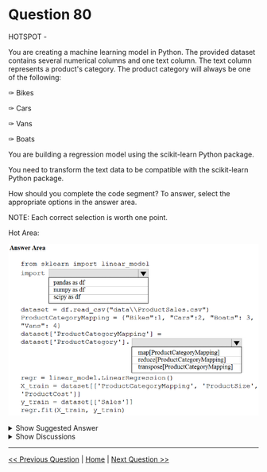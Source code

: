 # Question 80

HOTSPOT -

You are creating a machine learning model in Python. The provided dataset contains several numerical columns and one text column. The text column represents a product's category. The product category will always be one of the following:

✑ Bikes

✑ Cars

✑ Vans

✑ Boats

You are building a regression model using the scikit-learn Python package.

You need to transform the text data to be compatible with the scikit-learn Python package.

How should you complete the code segment? To answer, select the appropriate options in the answer area.

NOTE: Each correct selection is worth one point.

Hot Area:

![Question Image](../images/q80_q_0009600001.png)

<details>
  <summary>Show Suggested Answer</summary>

<img src="../images/q80_ans_0_image600.png" alt="Answer Image"><br>

</details>

<details>
  <summary>Show Discussions</summary>

<blockquote><p><strong>dwdas</strong> <code>(Thu 19 Nov 2020 20:07)</code> - <em>Upvotes: 90</em></p><p>The correct answer is .map(ProductCategoryMapping). I tested it with sample code. Using transpose generates and error.</p></blockquote>
<blockquote><p><strong>Cake</strong> <code>(Tue 20 Jul 2021 12:44)</code> - <em>Upvotes: 31</em></p><p>Also, who imports pandas as df?</p></blockquote>
<blockquote><p><strong>HkIsCrazY</strong> <code>(Fri 06 Aug 2021 10:10)</code> - <em>Upvotes: 3</em></p><p>lol...same question!</p></blockquote>
<blockquote><p><strong>shree12</strong> <code>(Wed 04 Sep 2024 05:30)</code> - <em>Upvotes: 1</em></p><p>Exactly!</p></blockquote>
<blockquote><p><strong>thisiston</strong> <code>(Sat 02 Nov 2024 23:48)</code> - <em>Upvotes: 2</em></p><p>from sklearn import linear_model
import pandas as pd  # Correct import for handling data frames

# Load dataset

dataset = pd.read_csv(&quot;data\\ProductSales.csv&quot;)

# Map categories to numbers

ProductCategoryMapping = {&quot;Bikes&quot;: 1, &quot;Cars&quot;: 2, &quot;Boats&quot;: 3, &quot;Vans&quot;: 4}

# Apply the mapping

dataset[&#x27;ProductCategoryMapping&#x27;] = dataset[&#x27;ProductCategory&#x27;].map(ProductCategoryMapping)

# Initialize the regression model

regr = linear_model.LinearRegression()

# Specify the features and target variable

X_train = dataset[[&#x27;ProductCategoryMapping&#x27;, &#x27;ProductSize&#x27;, &#x27;ProductCost&#x27;]]
Y_train = dataset[&#x27;Sales&#x27;]

# Fit the model

regr.fit(X_train, Y_train)</p></blockquote>

<blockquote><p><strong>sai384957324</strong> <code>(Thu 10 Oct 2024 15:54)</code> - <em>Upvotes: 1</em></p><p>Pandas as df and map is correct</p></blockquote>
<blockquote><p><strong>Lion007</strong> <code>(Sun 30 Jun 2024 19:18)</code> - <em>Upvotes: 4</em></p><p>1. Import the pandas library to handle data frames:
import pandas as pd
2. Use the map function to convert the text categories into numerical data:
dataset[&#x27;ProductCategoryMapping&#x27;] = dataset[&#x27;ProductCategory&#x27;].map(ProductCategoryMapping)

To clear the confusion of some: Transpose is wrong. In a DataFrame, the transpose() function is used to transpose index and columns. Reflect the DataFrame over its main diagonal by writing rows as columns and vice-versa. Transposing a dataset does not convert categorical variables into a format suitable for regression analysis. This operation does not transform categorical data into a numerical format.

In contrast, the &#x27;map&#x27; function in pandas is used to match and transform values in a Series based on a given dictionary of correspondences. In the case of the product categories &#x27;Bikes&#x27;, &#x27;Cars&#x27;, &#x27;Vans&#x27;, and &#x27;Boats&#x27;, these categories are to be mapped to numerical values {1, 2, 3, 4}, as specified in the ProductCategoryMapping dictionary. The purpose of this is to transform the categorical data into a numerical format that can be understood by regression models in scikit-learn.</p></blockquote>

<blockquote><p><strong>lena123</strong> <code>(Wed 21 Jun 2023 06:29)</code> - <em>Upvotes: 3</em></p><p>The answer is map(), Transpose doesn&#x27;t transforms!!</p></blockquote>
<blockquote><p><strong>ashii007</strong> <code>(Sat 25 Jun 2022 21:34)</code> - <em>Upvotes: 2</em></p><p>map() it is. https://pandas.pydata.org/docs/reference/api/pandas.Series.map.html</p></blockquote>
<blockquote><p><strong>ljljljlj</strong> <code>(Tue 11 Jan 2022 14:53)</code> - <em>Upvotes: 5</em></p><p>On exam 2021/7/10</p></blockquote>
<blockquote><p><strong>trickerk</strong> <code>(Thu 06 Jan 2022 07:39)</code> - <em>Upvotes: 2</em></p><p>&quot;reduce&quot; or &quot;transpose&quot; will generate an error while running the code, further no brackets are allowed in the code but just parenthesis, so need to use .map() instead .map[]. Correct answer: .map</p></blockquote>
<blockquote><p><strong>rishi_ram</strong> <code>(Sat 27 Nov 2021 17:38)</code> - <em>Upvotes: 3</em></p><p>Definitely answer is .map(ProductCategoryMapping). Please run the experiment using transpose will generate error</p></blockquote>
<blockquote><p><strong>scott_klein_12345</strong> <code>(Sat 30 Oct 2021 08:48)</code> - <em>Upvotes: 3</em></p><p>import pandas as pd

salesData = pd.DataFrame({&#x27;Product&#x27;: {0: &#x27;Bikes&#x27;, 1: &#x27;Cars&#x27;, 2: &#x27;Vans&#x27;}, 2017: {0: 34, 1: 65, 2: 48}, 2018: {0: 25, 1: 76, 2: 55}})
productCategoryMapping = {&#x27;Bikes&#x27;:1, &#x27;Cars&#x27;:2, &#x27;Vans&#x27;:3}
salesData[&#x27;Mapping&#x27;] = salesData[&#x27;Product&#x27;].map(productCategoryMapping)
print(salesData)

This gives the following output -

Product 2017 2018 Mapping
0 Bikes 34 25 1
1 Cars 65 76 2
2 Vans 48 55 3

So I think A) .map is correct answer</p></blockquote>

<blockquote><p><strong>wjrmffldrhrl</strong> <code>(Tue 07 Sep 2021 23:57)</code> - <em>Upvotes: 3</em></p><p>Pandas.map() method need to lambda</p></blockquote>
<blockquote><p><strong>wjrmffldrhrl</strong> <code>(Sat 11 Sep 2021 01:05)</code> - <em>Upvotes: 3</em></p><p>Oh... I&#x27;m wrong.. I just tested it and the map is correct.</p></blockquote>
<blockquote><p><strong>timotheescheurer</strong> <code>(Mon 02 Aug 2021 07:23)</code> - <em>Upvotes: 3</em></p><p>The answer is pd.map ! I just tested it.</p></blockquote>
<blockquote><p><strong>wahaha</strong> <code>(Wed 30 Jun 2021 05:27)</code> - <em>Upvotes: 4</em></p><p>The correct answer should be .map because Transpose only works for dataframes not particular column</p></blockquote>
<blockquote><p><strong>tttyyy</strong> <code>(Thu 27 May 2021 06:43)</code> - <em>Upvotes: 5</em></p><p>Transpose is correct. As Product Catogory is categorical, it is unsuitable to be directly used in regression. Transpose translates it into 5 variables, each with value 0 and 1. Better for regression.</p></blockquote>
<blockquote><p><strong>Lion007</strong> <code>(Sun 30 Jun 2024 19:12)</code> - <em>Upvotes: 1</em></p><p>Transpose is Wrong. The justification provided for the choice of &#x27;transpose&#x27; reflects a misunderstanding. Transposing a dataset does not convert categorical variables into a format suitable for regression analysis. Transposing is a matrix operation that flips a table over its diagonal, turning rows into columns and vice versa. This operation does not transform categorical data into a numerical format.

In contrast, the &#x27;map&#x27; function in pandas is used to match and transform values in a Series based on a given dictionary of correspondences. In the case of the product categories &#x27;Bikes&#x27;, &#x27;Cars&#x27;, &#x27;Vans&#x27;, and &#x27;Boats&#x27;, these categories are to be mapped to numerical values {1, 2, 3, 4}, as specified in the ProductCategoryMapping dictionary. The purpose of this is to transform the categorical data into a numerical format that can be understood by regression models in scikit-learn.</p></blockquote>

<blockquote><p><strong>SN22</strong> <code>(Sun 18 Apr 2021 20:13)</code> - <em>Upvotes: 6</em></p><p>the second answer should be map</p></blockquote>
<blockquote><p><strong>user11111</strong> <code>(Mon 01 Mar 2021 00:08)</code> - <em>Upvotes: 4</em></p><p>The answer is Transpose, map is Used for substituting each value in a Series with another value
https://www.w3resource.com/pandas/dataframe/dataframe-transpose.php
https://www.w3resource.com/pandas/series/series-map.php</p></blockquote>
<blockquote><p><strong>adamwar</strong> <code>(Mon 25 Apr 2022 13:04)</code> - <em>Upvotes: 2</em></p><p>That&#x27;s what you want to do.</p></blockquote>
<blockquote><p><strong>azurelearner666</strong> <code>(Mon 10 Oct 2022 15:42)</code> - <em>Upvotes: 1</em></p><p>LOL... exactly! wew want to substitute the categorical text entries &quot;Bikes&quot;, &quot;Cars&quot;,... into another values 1,2,3...

Even I would have went for One-Hot Encoding as that&#x27;s the best way to do it (but not part of the question. For more info, see https://docs.microsoft.com/en-us/learn/modules/prepare-data-for-machine-learning-azure-databricks/6-perform-data-encoding)</p></blockquote>

</details>

---

[<< Previous Question](question_79.md) | [Home](/index.md) | [Next Question >>](question_81.md)

